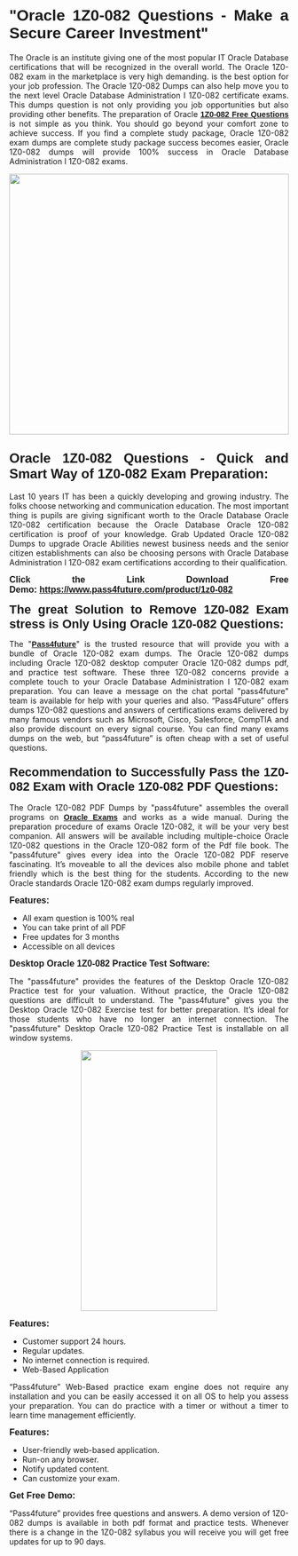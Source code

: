 
<h1 style="text-align: justify;"><span style="font-family:Tahoma,Geneva,sans-serif;"><strong>"Oracle 1Z0-082 Questions - Make a Secure Career Investment"</strong></span></h1>

<p style="text-align: justify;">The Oracle is an institute giving one of the most popular IT Oracle Database certifications that will be recognized in the overall world. The Oracle 1Z0-082 exam in the marketplace is very high demanding. is the best option for your job profession. The Oracle 1Z0-082 Dumps can also help move you to the next level Oracle Database Administration I 1Z0-082 certificate exams. This dumps question is not only providing you job opportunities but also providing other benefits. The preparation of Oracle <span style="font-family:Tahoma,Geneva,sans-serif;"><strong><a href="https://www.pass4future.com/questions/oracle/1z0-082">1Z0-082 Free Questions</a></strong></span> is not simple as you think. You should go beyond your comfort zone to achieve success. If you find a complete study package, Oracle 1Z0-082 exam dumps are complete study package success becomes easier, Oracle 1Z0-082 dumps will provide 100% success in Oracle Database Administration I 1Z0-082 exams.</p>

<p style="text-align: justify;"><a href="https://www.pass4future.com/product/1z0-082"><img alt="" src="https://lh3.googleusercontent.com/pw/AM-JKLVhEO4I138wJzOepD3laGU-R1M7eT-OTYdow6pCESip26lSeaxxzS9BVWUKuzj1e3L_MoxCfVgBEvV8ODwl1LGzlZbt6HJm3NXXplPwnYiBfuYM_eQCcVVRMaAwHdsl3AhHOZS-up7mzwmd4i4EpEGq=w1112-h625-no?authuser=0" style="width: 100%; height: 470px;" /></a></p>

<h2 style="text-align: justify;"><span style="font-size:24px;"><strong><span style="font-family:Tahoma,Geneva,sans-serif;">Oracle 1Z0-082 Questions - Quick and Smart Way of 1Z0-082 Exam Preparation:</span></strong></span></h2>

<p style="text-align: justify;">Last 10 years IT has been a quickly developing and growing industry. The folks choose networking and communication education. The most important thing is pupils are giving significant worth to the Oracle Database Oracle 1Z0-082 certification because the Oracle Database Oracle 1Z0-082 certification is proof of your knowledge. Grab Updated Oracle 1Z0-082 Dumps to upgrade Oracle Abilities newest business needs and the senior citizen establishments can also be choosing persons with Oracle Database Administration I 1Z0-082 exam certifications according to their qualification.</p>

<p style="text-align: justify;"><strong><span style="font-family:Lucida Sans Unicode,Lucida Grande,sans-serif;"><span style="font-size:16px;">Click the Link Download Free Demo: <a href="https://www.pass4future.com/product/1z0-082">https://www.pass4future.com/product/1z0-082</a></span></span></strong></p>

<p style="text-align: justify;"><strong><span style="font-size:22px;"><span style="font-family:Tahoma,Geneva,sans-serif;">The great Solution to Remove 1Z0-082 Exam stress is Only Using Oracle 1Z0-082 Questions:</span></span></strong></p>

<p style="text-align: justify;">The "<span style="font-family:Lucida Sans Unicode,Lucida Grande,sans-serif;"><a href="https://www.pass4future.com/"><strong>Pass4future</strong></a></span>" is the trusted resource that will provide you with a bundle of Oracle 1Z0-082 exam dumps. The Oracle 1Z0-082 dumps including Oracle 1Z0-082 desktop computer Oracle 1Z0-082 dumps pdf, and practice test software. These three 1Z0-082 concerns provide a complete touch to your Oracle Database Administration I 1Z0-082 exam preparation. You can leave a message on the chat portal "pass4future" team is available for help with your queries and also. “Pass4Future” offers dumps 1Z0-082 questions and answers of certifications exams delivered by many famous vendors such as Microsoft, Cisco, Salesforce, CompTIA and also provide discount on every signal course. You can find many exams dumps on the web, but “pass4future” is often cheap with a set of useful questions.</p>

<h3 style="text-align: justify;"><span style="font-size:22px;"><strong><span style="font-family:Tahoma,Geneva,sans-serif;">Recommendation to Successfully Pass the 1Z0-082 Exam with Oracle 1Z0-082 PDF Questions:</span></strong></span></h3>

<p style="text-align: justify;">The Oracle 1Z0-082 PDF Dumps by "pass4future" assembles the overall programs on <span style="font-family:Lucida Sans Unicode,Lucida Grande,sans-serif;"><strong><a href="https://www.pass4future.com/oracle">Oracle Exams</a></strong></span> and works as a wide manual. During the preparation procedure of exams Oracle 1Z0-082, it will be your very best companion. All answers will be available including multiple-choice Oracle 1Z0-082 questions in the Oracle 1Z0-082 form of the Pdf file book. The "pass4future" gives every idea into the Oracle 1Z0-082 PDF reserve fascinating. It’s moveable to all the devices also mobile phone and tablet friendly which is the best thing for the students. According to the new Oracle standards Oracle 1Z0-082 exam dumps regularly improved.</p>

<p style="text-align: justify;"><span style="font-family:Lucida Sans Unicode,Lucida Grande,sans-serif;"><span style="font-size:16px;"><strong>Features:</strong></span></span></p>

<ul>
	<li style="text-align: justify;">All exam question is 100% real</li>
	<li style="text-align: justify;">You can take print of all PDF</li>
	<li style="text-align: justify;">Free updates for 3 months </li>
	<li style="text-align: justify;">Accessible on all devices</li>
</ul>

<p style="text-align: justify;"><span style="font-family:Tahoma,Geneva,sans-serif;"><span style="font-size:16px;"><strong>Desktop Oracle 1Z0-082 Practice Test Software:</strong></span></span></p>

<p style="text-align: justify;">The "pass4future" provides the features of the Desktop Oracle 1Z0-082 Practice test for your valuation. Without practice, the Oracle 1Z0-082 questions are difficult to understand. The "pass4future" gives you the Desktop Oracle 1Z0-082 Exercise test for better preparation. It’s ideal for those students who have no longer an internet connection. The "pass4future" Desktop Oracle 1Z0-082 Practice Test is installable on all window systems.</p>

<p style="text-align: center;"><a href="https://www.pass4future.com/product/1z0-082"><img alt="" src="https://lh3.googleusercontent.com/pw/AM-JKLV3yUm3jiqqIo1xIsj1VJ_UeysYexQY-pRYO0rIFl3vg11QZioN-gzffpw2AfKqFynWuvoXOreWrWS0swpr4xmOSWfwII2jvatteuqrfxiWGFBSHPiZUCoi33jqeymK5dmu-0enyX6tayRCAMHw05jv=s625-no?authuser=0" style="width: 70%; height: 470px;" /></a></p>

<p style="text-align: justify;"><span style="font-size:16px;"><span style="font-family:Lucida Sans Unicode,Lucida Grande,sans-serif;"><strong>Features:</strong></span></span></p>

<ul>
	<li style="text-align: justify;">Customer support 24 hours. </li>
	<li style="text-align: justify;">Regular updates. </li>
	<li style="text-align: justify;">No internet connection is required.</li>
	<li style="text-align: justify;">Web-Based Application</li>
</ul>

<p style="text-align: justify;">“Pass4future” Web-Based practice exam engine does not require any installation and you can be easily accessed it on all OS to help you assess your preparation. You can do practice with a timer or without a timer to learn time management efficiently.</p>

<p style="text-align: justify;"><strong><span style="font-size:16px;"><span style="font-family:Lucida Sans Unicode,Lucida Grande,sans-serif;">Features:</span></span></strong></p>

<ul>
	<li style="text-align: justify;">User-friendly web-based application.</li>
	<li style="text-align: justify;">Run-on any browser. </li>
	<li style="text-align: justify;">Notify updated content.</li>
	<li style="text-align: justify;">Can customize your exam.</li>
</ul>

<p style="text-align: justify;"><span style="font-size:16px;"><span style="font-family:Lucida Sans Unicode,Lucida Grande,sans-serif;"><strong>Get Free Demo:</strong></span></span></p>

<p style="text-align: justify;">“Pass4future” provides free questions and answers. A demo version of 1Z0-082 dumps is available in both pdf format and practice tests. Whenever there is a change in the 1Z0-082 syllabus you will receive you will get free updates for up to 90 days. </p>
